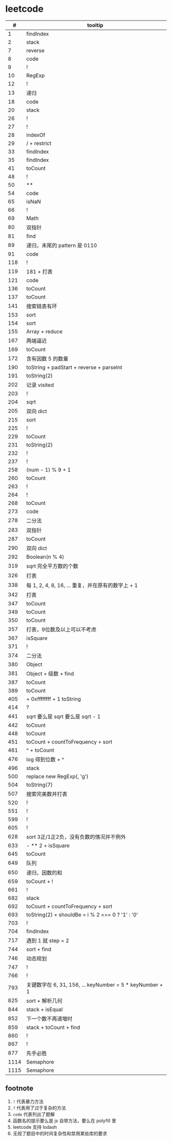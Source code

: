 # leetcode

| # | tooltip |
| --- | --- |
| 1 | findIndex |
| 2 | stack |
| 7 | reverse |
| 8 | code |
| 9 | ! |
| 10 | RegExp |
| 12 | ! |
| 13 | 递归 |
| 18 | code |
| 20 | stack |
| 26 | ! |
| 27 | ! |
| 28 | indexOf |
| 29 | / + restrict |
| 33 | findIndex |
| 35 | findIndex |
| 41 | toCount |
| 48 | ! |
| 50 | ** |
| 54 | code |
| 65 | isNaN |
| 66 | ! |
| 69 | Math |
| 80 | 双指针 |
| 81 | find |
| 89 | 递归，末尾的 pattern 是 0110 |
| 91 | code |
| 118 | ! |
| 119 | 181 + 打表 |
| 121 | code |
| 136 | toCount |
| 137 | toCount |
| 141 | 搜索链表有环 |
| 153 | sort |
| 154 | sort |
| 155 | Array + reduce |
| 167 | 两端逼近 |
| 169 | toCount |
| 172 | 含有因数 5 的数量 |
| 190 | toString + padStart + reverse + parseInt |
| 191 | toString(2) |
| 202 | 记录 visited |
| 203 | ! |
| 204 | sqrt |
| 205 | 双向 dict |
| 215 | sort |
| 225 | ! |
| 229 | toCount |
| 231 | toString(2) |
| 232 | ! |
| 237 | ! |
| 258 | (num - 1) % 9 + 1 |
| 260 | toCount |
| 263 | ! |
| 264 | ! |
| 268 | toCount |
| 273 | code |
| 278 | 二分法 |
| 283 | 双指针 |
| 287 | toCount |
| 290 | 双向 dict |
| 292 | Boolean(n % 4) |
| 319 | sqrt 完全平方数的个数 |
| 326 | 打表 |
| 338 | 每 1, 2, 4, 8, 16, ... 重复，并在原有的数字上 + 1 |
| 342 | 打表 |
| 347 | toCount |
| 349 | toCount |
| 350 | toCount |
| 357 | 打表，9位数及以上可以不考虑 |
| 367 | isSquare |
| 371 | ! |
| 374 | 二分法 |
| 380 | Object |
| 381 | Object + 级数 + find |
| 387 | toCount |
| 389 | toCount |
| 405 | + 0xffffffff + 1 toString |
| 414 | ? |
| 441 | sqrt 要么是 sqrt 要么是 sqrt - 1 |
| 442 | toCount |
| 448 | toCount |
| 451 | toCount + countToFrequency + sort |
| 461 | ^ + toCount |
| 476 | log 得到位数 + ^ |
| 496 | stack |
| 500 | replace new RegExp(, 'g') |
| 504 | toString(7) |
| 507 | 搜索完美数并打表 |
| 520 | ! |
| 551 | ! |
| 599 | ! |
| 605 | ! |
| 628 | sort 3正/1正2负，没有负数的情况并不例外 |
| 633 | - ** 2 + isSquare |
| 645 | toCount |
| 649 | 队列 |
| 650 | 递归，因数的和 |
| 659 | toCount + ! |
| 661 | ! |
| 682 | stack |
| 692 | toCount + countToFrequency + sort |
| 693 | toString(2) + shouldBe = i % 2 === 0 ? '1' : '0' |
| 703 | ! |
| 704 | findIndex |
| 717 | 遇到 1 就 step = 2 |
| 744 | sort + find |
| 746 | 动态规划 |
| 747 | ! |
| 766 | ! |
| 793 | 关键数字在 6, 31, 156, ... keyNumber = 5 * keyNumber + 1 |
| 825 | sort + 解析几何 |
| 844 | stack + isEqual |
| 852 | 下一个数不再递增时 |
| 859 | stack + toCount + find |
| 860 | ! |
| 867 | ! |
| 877 | 先手必胜 |
| 1114 | Semaphore |
| 1115 | Semaphore |

## footnote

1. `!` 代表暴力方法
1. `?` 代表用了过于复杂的方法
1. `code` 代表列出了题解
1. 函数名的提示要么是 js 自带方法，要么在 polyfill 里
1. leetcode 支持 lodash
1. 无视了题目中的时间复杂性和禁用某些库的要求
